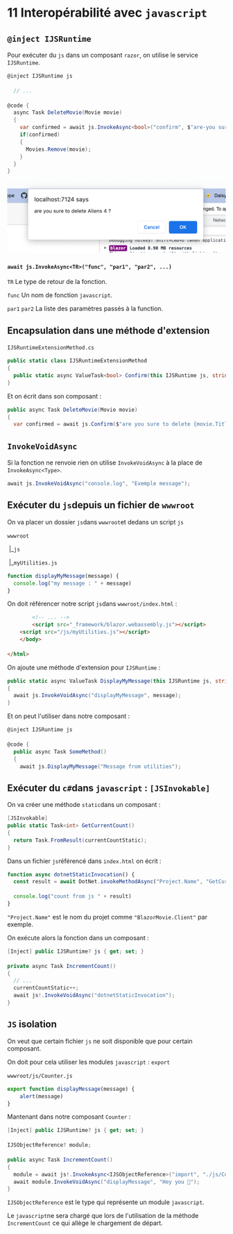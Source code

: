# 11 Interopérabilité avec `javascript`

## `@inject IJSRuntime`

Pour exécuter du `js` dans un composant `razor`, on utilise le service `IJSRuntime`.

```cs
@inject IJSRuntime js
  
  // ...
  
@code {
  async Task DeleteMovie(Movie movie)
  {
    var confirmed = await js.InvokeAsync<bool>("confirm", $"are-you sure you want to delete {movie.Title}?");
    if(confirmed)
    {
      Movies.Remove(movie);
    }
  }
}
```

<img src="assets/confirm-box-invoked-interop.png" alt="confirm-box-invoked-interop" style="zoom:50%;" />

#### `await js.InvokeAsync<TR>("func", "par1", "par2", ...)`

`TR`  Le type de retour de la fonction.

`func` Un nom de fonction `javascript`.

`par1` `par2` La liste des paramètres passés à la function.



## Encapsulation dans une méthode d'extension

`IJSRuntimeExtensionMethod.cs`

```cs
public static class IJSRuntimeExtensionMethod
{
  public static async ValueTask<bool> Confirm(this IJSRuntime js, string message) 		=> await js.InvokeAsync<bool>("confirm", message);
}
```

Et on écrit dans son composant :

```cs
public async Task DeleteMovie(Movie movie)
{
  var confirmed = await js.Confirm($"are you sure to delete {movie.Title} ?");
```



## `InvokeVoidAsync`

Si la fonction ne renvoie rien on utilise `InvokeVoidAsync` à la place de `InvokeAsync<Type>`.

```cs
await js.InvokeVoidAsync("console.log", "Exemple message");
```



## Exécuter du `js`depuis un fichier de `wwwroot`

On va placer un dossier `js`dans `wwwroot`et dedans un script `js`

`wwwroot`

​	|_`js`

​			|_`myUtilities.js`

```js
function displayMyMessage(message) {
  console.log("my message : " + message)
}
```

On doit référencer notre script `js`dans `wwwroot/index.html` :

```html
		<!-- ... -->
		<script src="_framework/blazor.webassembly.js"></script>
    <script src="/js/myUtilities.js"></script>
	</body>

</html>
```

On ajoute une méthode d'extension pour `IJSRuntime` :

```cs
public static async ValueTask DisplayMyMessage(this IJSRuntime js, string message)
{
  await js.InvokeVoidAsync("displayMyMessage", message);
}
```

Et on peut l'utiliser dans notre composant :

```cs
@inject IJSRuntime js

@code {
  public async Task SomeMethod()
  {
    await js.DisplayMyMessage("Message from utilities"); 
```



## Exécuter du `c#`dans `javascript` : `[JSInvokable]`

On va créer une méthode `static`dans un composant :

```cs
[JSInvokable]
public static Task<int> GetCurrentCount()
{
  return Task.FromResult(currentCountStatic);
}
```

Dans un fichier `js`référencé dans `index.html` on écrit :

```js
function async dotnetStaticInvocation() {
  const result = await DotNet.invokeMethodAsync("Project.Name", "GetCurrentCount")
  
  console.log("count from js " + result)
}
```

`"Project.Name"` est le nom du projet comme `"BlazorMovie.Client"` par exemple.

On exécute alors la fonction dans un composant :

```cs
[Inject] public IJSRuntime? js { get; set; }

private async Task IncrementCount()
{
  // ...
  currentCountStatic++;
  await js!.InvokeVoidAsync("dotnetStaticInvocation");
}
```

 

## `JS` isolation

On veut que certain fichier `js` ne soit disponible que pour certain composant.

On doit pour cela utiliser les modules `javascript` : `export`

`wwwroot/js/Counter.js`

```js
export function displayMessage(message) {
    alert(message)
}
```

Mantenant dans notre composant `Counter` :

```cs
[Inject] public IJSRuntime? js { get; set; }

IJSObjectReference? module;

public async Task IncrementCount()
{
  module = await js!.InvokeAsync<IJSObjectReference>("import", "./js/Counter.js");
  await module.InvokeVoidAsync("displayMessage", "Hey you 🐹");
}
```

 `IJSObjectReference` est le type qui représente un module `javascript`.

Le `javascript`ne sera chargé que lors de l'utilisation de la méthode `IncrementCount` ce qui allège le chargement de départ.





















